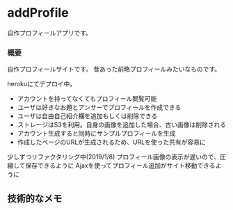 # addProfile

自作プロフィールアプリです。

### 概要

自作プロフィールサイトです。
昔あった前略プロフィールみたいなものです。

herokuにてデプロイ中。

 - アカウントを持ってなくてもプロフィール閲覧可能
 - ユーザは好きなお題とアンサーでプロフィールを作成できる
 - ユーザは自由自己紹介欄を追加もしくは削除できる
 - ストレージはS3を利用。自身の画像を追加した場合、古い画像は削除される
 - アカウント生成すると同時にサンプルプロフィールを生成
 - 作成したページのURLが生成されるため、URLを使った共有が容易に

少しずつリファクタリング中(2019/1/8)
プロフィール画像の表示が遅いので、圧縮して保存できるように
Ajaxを使ってプロフィール追加がサイト移動できるように

## 技術的なメモ